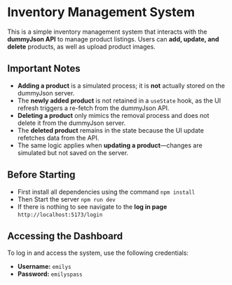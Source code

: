 # Inventory Management System

This is a simple inventory management system that interacts with the **dummyJson API** to manage product listings. Users can **add, update, and delete** products, as well as upload product images.

## Important Notes

- **Adding a product** is a simulated process; it is **not** actually stored on the dummyJson server.
- The **newly added product** is not retained in a `useState` hook, as the UI refresh triggers a re-fetch from the dummyJson API.
- **Deleting a product** only mimics the removal process and does not delete it from the dummyJson server.
- The **deleted product** remains in the state because the UI update refetches data from the API.
- The same logic applies when **updating a product**—changes are simulated but not saved on the server.

## Before Starting

- First install all dependencies using the command `npm install`
- Then Start the server `npm run dev`
- If there is nothing to see navigate to the **log in page** `http://localhost:5173/login`

## Accessing the Dashboard

To log in and access the system, use the following credentials:

- **Username:** `emilys`
- **Password:** `emilyspass`
